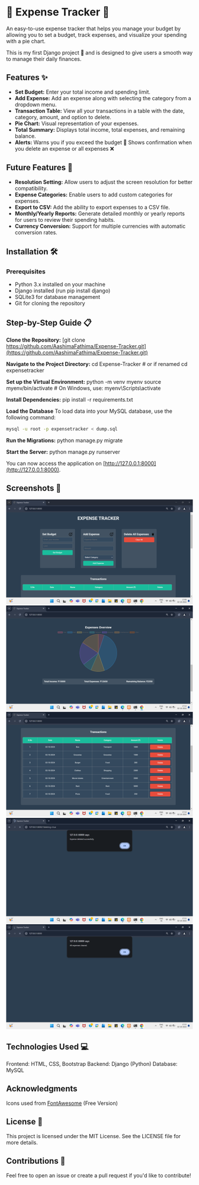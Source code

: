 # 🧮 Expense Tracker 🧮
An easy-to-use expense tracker that helps you manage your budget by allowing you to set a budget, track expenses, and visualize your spending with a pie chart.

This is my first Django project 🎉 and is designed to give users a smooth way to manage their daily finances.

## Features ✨
- **Set Budget:** Enter your total income and spending limit.
- **Add Expense:** Add an expense along with selecting the category from a dropdown menu.
- **Transaction Table:** View all your transactions in a table with the date, category, amount, and option to delete.
- **Pie Chart:** Visual representation of your expenses.
- **Total Summary:** Displays total income, total expenses, and remaining balance.
- **Alerts:**
Warns you if you exceed the budget 🚨
Shows confirmation when you delete an expense or all expenses ❌

## Future Features 🚀
- **Resolution Setting:** Allow users to adjust the screen resolution for better compatibility.
- **Expense Categories:** Enable users to add custom categories for expenses.
- **Export to CSV:** Add the ability to export expenses to a CSV file.
- **Monthly/Yearly Reports:** Generate detailed monthly or yearly reports for users to review their spending habits.
- **Currency Conversion:** Support for multiple currencies with automatic conversion rates.

## Installation 🛠️
### Prerequisites
- Python 3.x installed on your machine
- Django installed (run pip install django)
- SQLite3 for database management
- Git for cloning the repository

## Step-by-Step Guide 📋
**Clone the Repository:**
[git clone https://github.com/AashimaFathima/Expense-Tracker.git](https://github.com/AashimaFathima/Expense-Tracker.git)

**Navigate to the Project Directory:**
cd Expense-Tracker # or if renamed cd expensetracker

**Set up the Virtual Environment:**
python -m venv myenv
source myenv/bin/activate    # On Windows, use: myenv\Scripts\activate

**Install Dependencies:**
pip install -r requirements.txt

**Load the Database**
To load data into your MySQL database, use the following command:

```bash
mysql -u root -p expensetracker < dump.sql
```

**Run the Migrations:**
python manage.py migrate

**Start the Server:**
python manage.py runserver

You can now access the application on [http://127.0.0.1:8000](http://127.0.0.1:8000).

## Screenshots 📸
![Landing Page-1](https://github.com/AashimaFathima/Expense-Tracker/blob/main/Screenshot%20(984).png)
![Landing Page-2](https://github.com/AashimaFathima/Expense-Tracker/blob/main/Screenshot%20(987).png)
![Transaction Table](https://github.com/AashimaFathima/Expense-Tracker/blob/main/Screenshot%20(986).png)
![Delete Expense Alert](https://github.com/AashimaFathima/Expense-Tracker/blob/main/Screenshot%20(988).png)
![Delete All Expenses Alert](https://github.com/AashimaFathima/Expense-Tracker/blob/main/Screenshot%20(989).png)


## Technologies Used 💻
Frontend: HTML, CSS, Bootstrap
Backend: Django (Python)
Database: MySQL

## Acknowledgments
Icons used from [FontAwesome](https://fontawesome.com) (Free Version)

## License 📜
This project is licensed under the MIT License. See the LICENSE file for more details.

## Contributions 🤝
Feel free to open an issue or create a pull request if you'd like to contribute!
